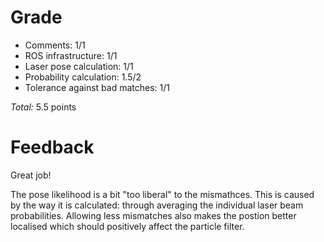 Grade
=====

* Comments: 1/1
* ROS infrastructure: 1/1
* Laser pose calculation: 1/1
* Probability calculation: 1.5/2
* Tolerance against bad matches: 1/1

_Total:_ 5.5 points

Feedback
========

Great job!

The pose likelihood is a bit "too liberal" to the mismathces. This is caused by the way it is calculated: through averaging the individual laser beam probabilities. Allowing less mismatches also makes the postion better localised which should positively affect the particle filter. 